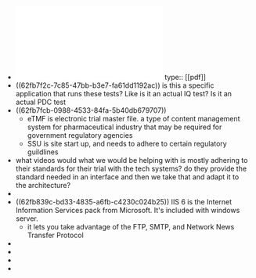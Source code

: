 - ![Solutions Engineer_Level_1.pdf](../assets/Solutions_Engineer_Level_1_1660649206392_0.pdf)
  type:: [[pdf]]
- ((62fb7f2c-7c85-47bb-b3e7-fa61dd1192ac)) 
  is this a specific application that runs these tests? Like is it an actual IQ test? Is it an actual PDC test
- ((62fb7fcb-0988-4533-84fa-5b40db679707))
	- eTMF is electronic trial master file. a type of content management system for pharmaceutical industry that may be required for government regulatory agencies
	- SSU is site start up, and needs to adhere to certain regulatory guildlines
- what videos would what we would be helping with is mostly adhering to their standards for their trial with the tech systems? do they provide the standard needed in an interface and then we take that and adapt it to the architecture?
-
- ((62fb839c-bd33-4835-a6fb-c4230c024b25)) IIS 6 is the Internet Information Services pack from Microsoft. It's included with windows server.
	- it lets you take advantage of the FTP, SMTP, and Network News Transfer Protocol
-
-
-
-